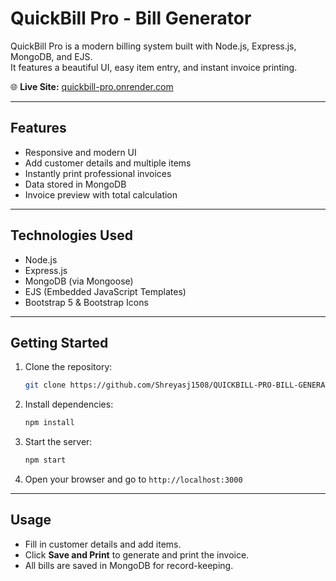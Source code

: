 # QuickBill Pro - Bill Generator

QuickBill Pro is a modern billing system built with Node.js, Express.js, MongoDB, and EJS.  
It features a beautiful UI, easy item entry, and instant invoice printing.  

🌐 **Live Site:** [quickbill-pro.onrender.com](https://quickbill-pro.onrender.com)

---

## Features
- Responsive and modern UI
- Add customer details and multiple items
- Instantly print professional invoices
- Data stored in MongoDB
- Invoice preview with total calculation

---

## Technologies Used
- Node.js
- Express.js
- MongoDB (via Mongoose)
- EJS (Embedded JavaScript Templates)
- Bootstrap 5 & Bootstrap Icons

---

## Getting Started
1. Clone the repository:
	```bash
	git clone https://github.com/Shreyasj1508/QUICKBILL-PRO-BILL-GENERATOR.git
	```
2. Install dependencies:
	```bash
	npm install
	```
3. Start the server:
	```bash
	npm start
	```
4. Open your browser and go to `http://localhost:3000`

---

## Usage
- Fill in customer details and add items.
- Click **Save and Print** to generate and print the invoice.
- All bills are saved in MongoDB for record-keeping.

